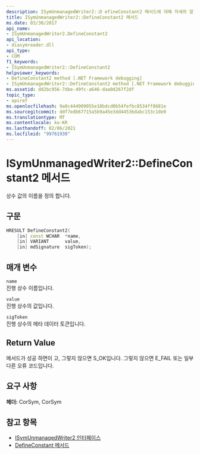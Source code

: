 ```yaml
---
description: ISymUnmanagedWriter2::D efineConstant2 메서드에 대해 자세히 알아보세요.
title: ISymUnmanagedWriter2::DefineConstant2 메서드
ms.date: 03/30/2017
api_name:
- ISymUnmanagedWriter2.DefineConstant2
api_location:
- diasymreader.dll
api_type:
- COM
f1_keywords:
- ISymUnmanagedWriter2::DefineConstant2
helpviewer_keywords:
- DefineConstant2 method [.NET Framework debugging]
- ISymUnmanagedWriter2::DefineConstant2 method [.NET Framework debugging]
ms.assetid: dd2bc956-7dbe-49fc-a646-daa0d267f2df
topic_type:
- apiref
ms.openlocfilehash: 9a0c444909055e18bdcd0b54fefbc8534ff8681e
ms.sourcegitcommit: ddf7edb67715a5b9a45e3dd44536dabc153c1de0
ms.translationtype: MT
ms.contentlocale: ko-KR
ms.lasthandoff: 02/06/2021
ms.locfileid: "99761930"
---
```

# <a name="isymunmanagedwriter2defineconstant2-method"></a>ISymUnmanagedWriter2::DefineConstant2 메서드

상수 값의 이름을 정의 합니다.  
  
## <a name="syntax"></a>구문  
  
```cpp  
HRESULT DefineConstant2(  
    [in] const WCHAR  *name,  
    [in] VARIANT      value,  
    [in] mdSignature  sigToken);  
```  
  
## <a name="parameters"></a>매개 변수  

 `name`  
 진행 상수 이름입니다.  
  
 `value`  
 진행 상수의 값입니다.  
  
 `sigToken`  
 진행 상수의 메타 데이터 토큰입니다.  
  
## <a name="return-value"></a>Return Value  

 메서드가 성공 하면이 고, 그렇지 않으면 S_OK입니다. 그렇지 않으면 E_FAIL 또는 일부 다른 오류 코드입니다.  
  
## <a name="requirements"></a>요구 사항  

 **헤더:** CorSym, CorSym  
  
## <a name="see-also"></a>참고 항목

- [ISymUnmanagedWriter2 인터페이스](isymunmanagedwriter2-interface.md)
- [DefineConstant 메서드](isymunmanagedwriter-defineconstant-method.md)
